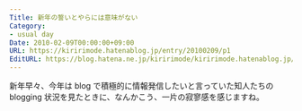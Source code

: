 ```yaml
---
Title: 新年の誓いとやらには意味がない
Category:
- usual day
Date: 2010-02-09T00:00:00+09:00
URL: https://kiririmode.hatenablog.jp/entry/20100209/p1
EditURL: https://blog.hatena.ne.jp/kiririmode/kiririmode.hatenablog.jp/atom/entry/8454420450078212182
---
```



新年早々、今年は blog で積極的に情報発信したいと言っていた知人たちの blogging 状況を見たときに、なんかこう、一片の寂寥感を感じますね。
